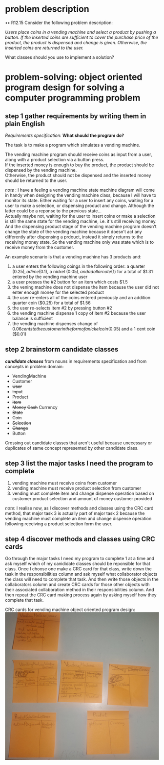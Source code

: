 # problem description

•• R12.15 Consider the following problem description:  

_Users place coins in a vending machine and select a product by pushing
a button. If the inserted coins are sufficient to cover the purchase 
price of the product, the product is dispensed and change is given. 
Otherwise, the inserted coins are returned to the user._  

What classes should you use to implement a solution?

# problem-solving: object oriented program design for solving a computer programming problem

## step 1 gather requirements by writing them in plain English

_Requirements specification_: **What should the program do?**

The task is to make a program which simulates a vending machine.

The vending machine program should receive coins as input from a user, along with a product selection via a button press.  
If the inserted money is enough to buy the product, the product should be dispensed by the vending machine.  
Otherwise, the product should not be dispensed and the inserted money should be returned to the user.  

_note_ : I have a feeling a vending machine state machine diagram will come in handy when designing the vending machine class, because I will have to monitor its state. Either waiting for a user to insert any coins, waiting for a user to make a selection, or dispensing product and change. Although the latter could be a reponse to the previous state...  
Actually maybe not, waiting for the user to insert coins or make a selection is still the same state for the vending machine, i.e. it's still receiving money. And the dispensing product stage of the vending machine program doesn't change the state of the vending machine because it doesn't act any differently after dispensing a prdouct, instead it simply returns to the receiving money state. So the vending machine only was state which is to receive money from the customer.

An example scenario is that a vending machine has 3 products and:
1. a user enters the following coings in the following order: a quarter ($0.25), a dime ($0.1), a nickel ($0.05), and a dollar note ($1) for a total of $1.31 entered by the vending machine user  
2. a user presses the \#2 button for an item which costs $1.5
3. the vening machine does not dispense the item because the user did not enter enough money for the selected product
4. the user re-enters all of the coins entered previously and an addition quarter coin ($0.25) for a total of $1.56
5. the user re-selects item \#2 by pressing button \#2
6. the vending machine dispense 1 copy of item \#2 because the user balance is sufficient
7. the vending machine dispenses change of $0.06 cents to the customer in the form of a nickel coin ($0.05) and a 1 cent coin ($0.01)

## step 2 **brainstorm** candidate classes

_**candidate classes**_ from nouns in requirements specification and from concepts in problem domain:
- VendingMachine
- Customer
- ~~User~~
- ~~Input~~
- Product
- ~~Item~~
- ~~Money~~ ~~Cash~~ Currency
- ~~State~~
- ~~Coin~~
- ~~Selection~~
- ~~Change~~
- Button

Crossing out candidate classes that aren't useful because unecessary or duplicates of same concept represented by other candidate class.

## step 3 list the major tasks I need the program to complete

1. vending machine must receive coins from customer
2. vending machine must receive product selection from customer
3. vending must complete item and change dispense operation based on customer product selection and amount of money customer provided

_note_: I realise now, as I discover methods and classes using the CRC card method, that major task 3 is actually part of major task 2 because the vending machine must complete an item and change dispense operation following receiving a product selection form the user.

## step 4 discover methods and classes using CRC cards

Go through the major tasks I need my program to complete 1 at a time and ask myself which of my canididate classes should be reponsible for that class. Once I choose one make a CRC card for that class, write down the task in the responsibilities column and ask myself what collaborator objects the class will need to complete that task. And then write those objects in the collaborators column and create CRC cards for those other objects with their associated collaboration method in their responsibilities column. And then repeat the CRC card making process again by asking myself how they complete that task.

CRC cards for vending machine object oriented program design:
![CRC cards for vending machine object oriented program design](crc-cards.jpeg "CRC cards for vending machine object oriented program design")
